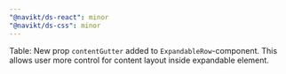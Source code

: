 ```yaml
---
"@navikt/ds-react": minor
"@navikt/ds-css": minor
---
```


Table: New prop `contentGutter` added to `ExpandableRow`-component. This allows user more control for content layout inside expandable element.
